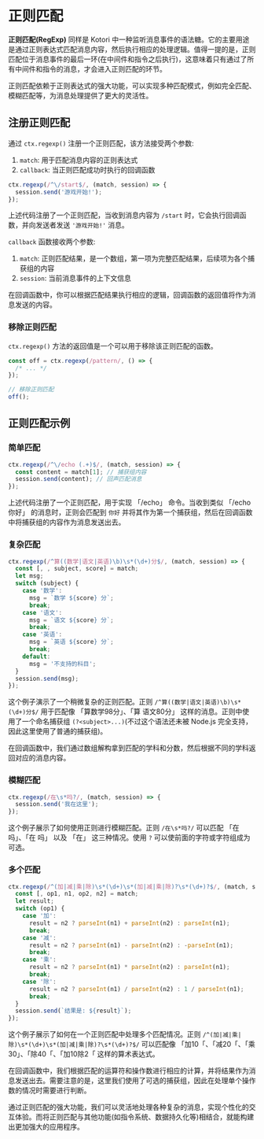 # 正则匹配

**正则匹配(RegExp)** 同样是 Kotori 中一种监听消息事件的语法糖。它的主要用途是通过正则表达式匹配消息内容，然后执行相应的处理逻辑。值得一提的是，正则匹配位于消息事件的最后一环(在中间件和指令之后执行)，这意味着只有通过了所有中间件和指令的消息，才会进入正则匹配的环节。

正则匹配依赖于正则表达式的强大功能，可以实现多种匹配模式，例如完全匹配、模糊匹配等，为消息处理提供了更大的灵活性。

## 注册正则匹配

通过 `ctx.regexp()` 注册一个正则匹配，该方法接受两个参数:

1. `match`: 用于匹配消息内容的正则表达式
2. `callback`: 当正则匹配成功时执行的回调函数

```typescript
ctx.regexp(/^\/start$/, (match, session) => {
  session.send('游戏开始!');
});
```

上述代码注册了一个正则匹配，当收到消息内容为 `/start` 时，它会执行回调函数，并向发送者发送 `'游戏开始!'` 消息。

`callback` 函数接收两个参数:

1. `match`: 正则匹配结果，是一个数组，第一项为完整匹配结果，后续项为各个捕获组的内容
2. `session`: 当前消息事件的上下文信息

在回调函数中，你可以根据匹配结果执行相应的逻辑，回调函数的返回值将作为消息发送的内容。

### 移除正则匹配

`ctx.regexp()` 方法的返回值是一个可以用于移除该正则匹配的函数。

```typescript
const off = ctx.regexp(/pattern/, () => {
  /* ... */
});

// 移除正则匹配
off();
```

## 正则匹配示例

### 简单匹配

```typescript
ctx.regexp(/^\/echo (.+)$/, (match, session) => {
  const content = match[1]; // 捕获组内容
  session.send(content); // 回声匹配消息
});
```

上述代码注册了一个正则匹配，用于实现 「/echo」 命令。当收到类似 「/echo 你好」 的消息时，正则会匹配到 `你好` 并将其作为第一个捕获组，然后在回调函数中将捕获组的内容作为消息发送出去。

### 复杂匹配

```typescript
ctx.regexp(/^算((数学|语文|英语)\b)\s*(\d+)分$/, (match, session) => {
  const [, , subject, score] = match;
  let msg;
  switch (subject) {
    case '数学':
      msg = `数学 ${score} 分`;
      break;
    case '语文':
      msg = `语文 ${score} 分`;
      break;
    case '英语':
      msg = `英语 ${score} 分`;
      break;
    default:
      msg = '不支持的科目';
  }
  session.send(msg);
});
```

这个例子演示了一个稍微复杂的正则匹配。正则 `/^算((数学|语文|英语)\b)\s*(\d+)分$/` 用于匹配像 「算数学98分」、「算 语文80分」 这样的消息。正则中使用了一个命名捕获组 `(?<subject>...)`(不过这个语法还未被 Node.js 完全支持，因此这里使用了普通的捕获组)。

在回调函数中，我们通过数组解构拿到匹配的学科和分数，然后根据不同的学科返回对应的消息内容。

### 模糊匹配

```typescript
ctx.regexp(/在\s*吗?/, (match, session) => {
  session.send('我在这里');
});
```

这个例子展示了如何使用正则进行模糊匹配。正则 `/在\s*吗?/` 可以匹配 「在吗」、「在 吗」 以及 「在」 这三种情况。使用 `?` 可以使前面的字符或字符组成为可选。

### 多个匹配

```typescript
ctx.regexp(/^(加|减|乘|除)\s*(\d+)\s*(加|减|乘|除)?\s*(\d+)?$/, (match, session) => {
  const [, op1, n1, op2, n2] = match;
  let result;
  switch (op1) {
    case '加':
      result = n2 ? parseInt(n1) + parseInt(n2) : parseInt(n1);
      break;
    case '减':
      result = n2 ? parseInt(n1) - parseInt(n2) : -parseInt(n1);
      break;
    case '乘':
      result = n2 ? parseInt(n1) * parseInt(n2) : parseInt(n1);
      break;
    case '除':
      result = n2 ? parseInt(n1) / parseInt(n2) : 1 / parseInt(n1);
      break;
  }
  session.send(`结果是: ${result}`);
});
```

这个例子展示了如何在一个正则匹配中处理多个匹配情况。正则 `/^(加|减|乘|除)\s*(\d+)\s*(加|减|乘|除)?\s*(\d+)?$/` 可以匹配像 「加10「、「减20「、「乘30」、「除40「、「加10除2「 这样的算术表达式。

在回调函数中，我们根据匹配的运算符和操作数进行相应的计算，并将结果作为消息发送出去。需要注意的是，这里我们使用了可选的捕获组，因此在处理单个操作数的情况时需要进行判断。

通过正则匹配的强大功能，我们可以灵活地处理各种复杂的消息，实现个性化的交互体验。而将正则匹配与其他功能(如指令系统、数据持久化等)相结合，就能构建出更加强大的应用程序。
